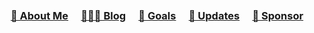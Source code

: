 <h3 align="center">
  <a href="https://antfu.me" target="_blank">👋 About Me</a>　
  <a href="https://antfu.me/blog" target="_blank">👨🏻‍💻 Blog</a>　
  <a href="https://github.com/sponsors/antfu" target="_blank">🎯 Goals</a>　
  <a href="https://twitter.com/antfu7" target="_blank">📰 Updates</a>　
  <a href="https://github.com/sponsors/antfu" target="_blank">💖 Sponsor</a>
</h3>
